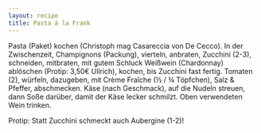 ```yaml
---
layout: recipe
title: Pasta á la Frank
---
```


Pasta (Paket) kochen (Christoph mag Casareccia von De Cecco). In der Zwischenzeit,
Champignons (Packung), vierteln, anbraten,
Zucchini (2-3), schneiden, mitbraten, mit gutem Schluck
Weißwein (Chardonnay) ablöschen (Protip: 3,50€ Ullrich), kochen, bis Zucchini fast fertig.
Tomaten (2), würfeln, dazugeben, mit
Crème Fraîche (½ / ¾ Töpfchen),
Salz & Pfeffer, abschmecken.
Käse (nach Geschmack), auf die Nudeln streuen, dann Soße darüber, damit der Käse lecker schmilzt. Oben verwendeten Wein trinken.

Protip: Statt Zucchini schmeckt auch Aubergine (1-2)!